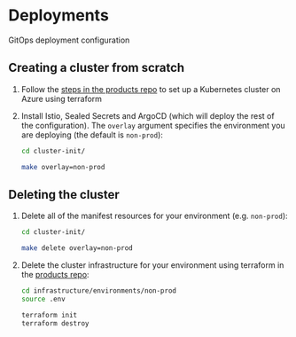 # Deployments

GitOps deployment configuration

## Creating a cluster from scratch

1. Follow the [steps in the products repo](https://github.com/MHRA/products/tree/master/infrastructure) to set up a Kubernetes cluster on Azure using terraform

2. Install Istio, Sealed Secrets and ArgoCD (which will deploy the rest of the configuration). The `overlay` argument specifies the environment you are deploying (the default is `non-prod`):

   ```sh
   cd cluster-init/

   make overlay=non-prod
   ```

## Deleting the cluster

1. Delete all of the manifest resources for your environment (e.g. `non-prod`):

   ```sh
   cd cluster-init/

   make delete overlay=non-prod
   ```

2. Delete the cluster infrastructure for your environment using terraform in the [products repo](https://github.com/MHRA/products):

   ```sh
   cd infrastructure/environments/non-prod
   source .env

   terraform init
   terraform destroy
   ```
